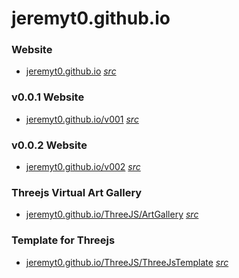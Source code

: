 # jeremyt0.github.io

### Website

- [jeremyt0.github.io](https://jeremyt0.github.io/)
_[src](index.html)_

### v0.0.1 Website

- [jeremyt0.github.io/v001](https://jeremyt0.github.io/v001/)
_[src](/v001/index.html)_
### v0.0.2 Website

- [jeremyt0.github.io/v002](https://jeremyt0.github.io/v002/)
_[src](/v002/index.html)_

### Threejs Virtual Art Gallery
- [jeremyt0.github.io/ThreeJS/ArtGallery](https://jeremyt0.github.io/ThreeJS/ArtGallery)
_[src](ThreeJS/ArtGallery/index.html)_


### Template for Threejs

- [jeremyt0.github.io/ThreeJS/ThreeJsTemplate](https://jeremyt0.github.io/ThreeJS/ThreeJsTemplate)
_[src](ThreeJS/ThreeJsTemplate/index.html)_



